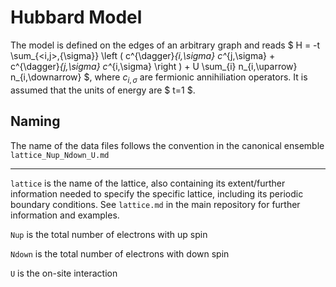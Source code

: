 # Hubbard Model

The model is defined on the edges of an arbitrary graph and reads
$ H = -t \sum_{<i,j>,{\sigma}} \left ( c^{\dagger}_{i,\sigma} c^_{j,\sigma} + c^{\dagger}_{j,\sigma} c^_{i,\sigma} \right )  + U \sum_{i} n_{i,\uparrow} n_{i,\downarrow}  $,
where $c_{i,\sigma}$ are fermionic annihiliation operators.
It is assumed that the units of energy are $ t=1 $.

## Naming

The name of the data files follows the convention in the canonical ensemble `lattice_Nup_Ndown_U.md`

---

`lattice` is the name of the lattice, also containing its extent/further information needed to specify the specific lattice, including its periodic boundary conditions. See `lattice.md` in the main repository for further information and examples.

`Nup` is the total number of electrons with up spin

`Ndown` is the total number of electrons with down spin

`U` is the on-site interaction

